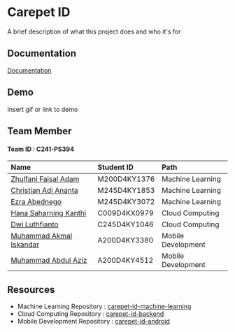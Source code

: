 
# Carepet ID 

A brief description of what this project does and who it's for


## Documentation

[Documentation](https://linktodocumentation)


## Demo

Insert gif or link to demo


## Team Member

#### Team ID : C241-PS394


| Name | Student ID     | Path                       |
| :-------- | :------- | :-------------------------------- |
| [Zhulfani Faisal Adam](https://github.com/dwiluthfianto)      | M200D4KY1376 | Machine Learning |
| [Christian Adi Ananta](https://github.com/dwiluthfianto)      | M245D4KY1853 | Machine Learning |
| [Ezra Abednego](https://github.com/dwiluthfianto)      | M245D4KY3072 | Machine Learning |
| [Hana Saharning Kanthi ](https://github.com/dwiluthfianto)      | C009D4KX0979 | Cloud Computing |
| [Dwi Luthfianto](https://github.com/dwiluthfianto)      | C245D4KY1046 | Cloud Computing |
| [Muhammad Akmal Iskandar](https://github.com/dwiluthfianto)      | A200D4KY3380 | Mobile Development |
| [Muhammad Abdul Aziz](https://github.com/dwiluthfianto)      | A200D4KY4512 | Mobile Development |


## Resources

- Machine Learning Repository   : [carepet-id-machine-learning](https://github.com/Carepet-ID/carepet-id-machine-learning)
- Cloud Computing Repository    : [carepet-id-backend](https://github.com/Carepet-ID/carepet-id-backend)
- Mobile Development Repository : [carepet-id-android](https://github.com/Carepet-ID/carepet-id-android)

